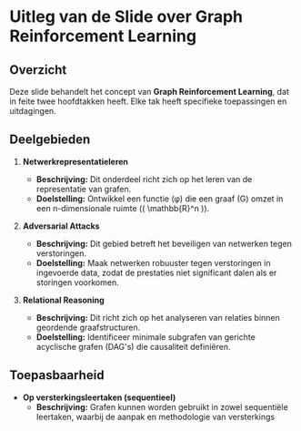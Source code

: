 # Uitleg van de Slide over Graph Reinforcement Learning

## Overzicht

Deze slide behandelt het concept van **Graph Reinforcement Learning**, dat in feite twee hoofdtakken heeft. Elke tak heeft specifieke toepassingen en uitdagingen.

## Deelgebieden

1. **Netwerkrepresentatieleren**
   - **Beschrijving:** Dit onderdeel richt zich op het leren van de representatie van grafen.
   - **Doelstelling:** Ontwikkel een functie (φ) die een graaf (G) omzet in een n-dimensionale ruimte (\( \mathbb{R}^n \)).
   
2. **Adversarial Attacks**
   - **Beschrijving:** Dit gebied betreft het beveiligen van netwerken tegen verstoringen.
   - **Doelstelling:** Maak netwerken robuuster tegen verstoringen in ingevoerde data, zodat de prestaties niet significant dalen als er storingen voorkomen.

3. **Relational Reasoning**
   - **Beschrijving:** Dit richt zich op het analyseren van relaties binnen geordende graafstructuren.
   - **Doelstelling:** Identificeer minimale subgrafen van gerichte acyclische grafen (DAG's) die causaliteit definiëren.

## Toepasbaarheid

- **Op versterkingsleertaken (sequentieel)**
  - **Beschrijving:** Grafen kunnen worden gebruikt in zowel sequentiële leertaken, waarbij de aanpak en methodologie van versterkings